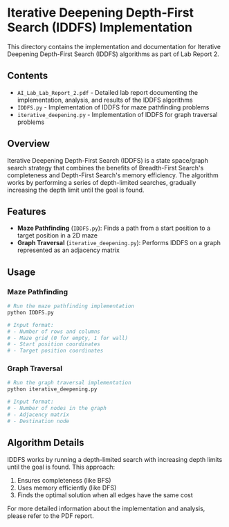 # Iterative Deepening Depth-First Search (IDDFS) Implementation

This directory contains the implementation and documentation for Iterative Deepening Depth-First Search (IDDFS) algorithms as part of Lab Report 2.

## Contents

- `AI_Lab_Lab_Report_2.pdf` - Detailed lab report documenting the implementation, analysis, and results of the IDDFS algorithms
- `IDDFS.py` - Implementation of IDDFS for maze pathfinding problems
- `iterative_deepening.py` - Implementation of IDDFS for graph traversal problems

## Overview

Iterative Deepening Depth-First Search (IDDFS) is a state space/graph search strategy that combines the benefits of Breadth-First Search's completeness and Depth-First Search's memory efficiency. The algorithm works by performing a series of depth-limited searches, gradually increasing the depth limit until the goal is found.

## Features

- **Maze Pathfinding** (`IDDFS.py`): Finds a path from a start position to a target position in a 2D maze
- **Graph Traversal** (`iterative_deepening.py`): Performs IDDFS on a graph represented as an adjacency matrix

## Usage

### Maze Pathfinding

```python
# Run the maze pathfinding implementation
python IDDFS.py

# Input format:
# - Number of rows and columns
# - Maze grid (0 for empty, 1 for wall)
# - Start position coordinates
# - Target position coordinates
```

### Graph Traversal

```python
# Run the graph traversal implementation
python iterative_deepening.py

# Input format:
# - Number of nodes in the graph
# - Adjacency matrix
# - Destination node
```

## Algorithm Details

IDDFS works by running a depth-limited search with increasing depth limits until the goal is found. This approach:

1. Ensures completeness (like BFS)
2. Uses memory efficiently (like DFS)
3. Finds the optimal solution when all edges have the same cost

For more detailed information about the implementation and analysis, please refer to the PDF report.
